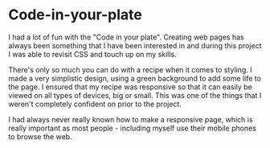 # Code-in-your-plate

I had a lot of fun with the "Code in your plate". Creating web pages has always been something that I have been interested in and during this project I was able to revisit CSS and touch up on my skills. 

There's only so much you can do with a recipe when it comes to styling. I made a very simplistic design, using a green background to add some life to the page. I ensured that my recipe was responsive so that it can easily be viewed on all types of devices, big or small. This was one of the things that I weren't completely confident on prior to the project. 

I had always never really known how to make a responsive page, which is really important as most people - including myself use their mobile phones to browse the web.

